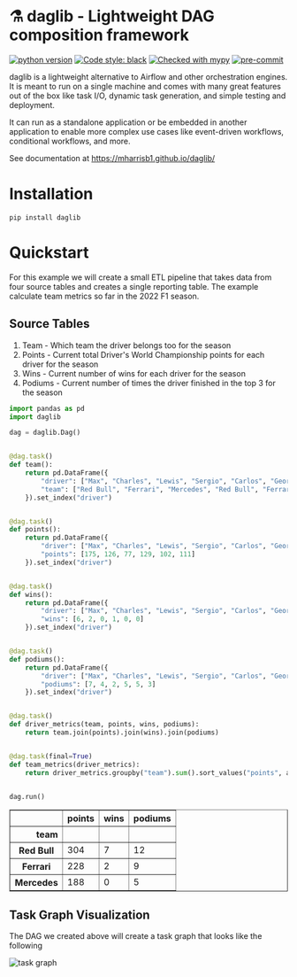 # ⚗️ daglib - Lightweight DAG composition framework

[![python version](https://img.shields.io/static/v1?label=python&message=3.10&color=blue)](https://www.python.org/downloads/release/python-3100/)
[![Code style: black](https://img.shields.io/badge/code%20style-black-000000.svg)](https://github.com/ambv/black)
[![Checked with mypy](https://img.shields.io/badge/mypy-checked-blue.svg)](https://mypy.readthedocs.io/en/stable/)
[![pre-commit](https://img.shields.io/badge/pre--commit-enabled-brightgreen?logo=pre-commit&logoColor=white)](https://github.com/pre-commit/pre-commit)

daglib is a lightweight alternative to Airflow and other orchestration engines. It is meant to run on a single machine and comes with many great features out of the box like task I/O, dynamic task generation, and simple testing and deployment.

It can run as a standalone application or be embedded in another application to enable more complex use cases like event-driven workflows, conditional workflows, and more.

See documentation at https://mharrisb1.github.io/daglib/

# Installation

```shell
pip install daglib
```

# Quickstart

For this example we will create a small ETL pipeline that takes data from four source tables and creates a single reporting table. The example calculate team metrics so far in the 2022 F1 season.

## Source Tables

1. Team - Which team the driver belongs too for the season
2. Points - Current total Driver's World Championship points for each driver for the season
3. Wins - Current number of wins for each driver for the season
4. Podiums - Current number of times the driver finished in the top 3 for the season


```python
import pandas as pd
import daglib

dag = daglib.Dag()


@dag.task()
def team():
    return pd.DataFrame({
        "driver": ["Max", "Charles", "Lewis", "Sergio", "Carlos", "George"],
        "team": ["Red Bull", "Ferrari", "Mercedes", "Red Bull", "Ferrari", "Mercedes"],
    }).set_index("driver")


@dag.task()
def points():
    return pd.DataFrame({
        "driver": ["Max", "Charles", "Lewis", "Sergio", "Carlos", "George"],
        "points": [175, 126, 77, 129, 102, 111]
    }).set_index("driver")


@dag.task()
def wins():
    return pd.DataFrame({
        "driver": ["Max", "Charles", "Lewis", "Sergio", "Carlos", "George"],
        "wins": [6, 2, 0, 1, 0, 0]
    }).set_index("driver")


@dag.task()
def podiums():
    return pd.DataFrame({
        "driver": ["Max", "Charles", "Lewis", "Sergio", "Carlos", "George"],
        "podiums": [7, 4, 2, 5, 5, 3]
    }).set_index("driver")


@dag.task()
def driver_metrics(team, points, wins, podiums):
    return team.join(points).join(wins).join(podiums)


@dag.task(final=True)
def team_metrics(driver_metrics):
    return driver_metrics.groupby("team").sum().sort_values("points", ascending=False)


dag.run()
```




<div>
<style scoped>
    .dataframe tbody tr th:only-of-type {
        vertical-align: middle;
    }

    .dataframe tbody tr th {
        vertical-align: top;
    }

    .dataframe thead th {
        text-align: right;
    }
</style>
<table border="1" class="dataframe">
  <thead>
    <tr style="text-align: right;">
      <th></th>
      <th>points</th>
      <th>wins</th>
      <th>podiums</th>
    </tr>
    <tr>
      <th>team</th>
      <th></th>
      <th></th>
      <th></th>
    </tr>
  </thead>
  <tbody>
    <tr>
      <th>Red Bull</th>
      <td>304</td>
      <td>7</td>
      <td>12</td>
    </tr>
    <tr>
      <th>Ferrari</th>
      <td>228</td>
      <td>2</td>
      <td>9</td>
    </tr>
    <tr>
      <th>Mercedes</th>
      <td>188</td>
      <td>0</td>
      <td>5</td>
    </tr>
  </tbody>
</table>
</div>



## Task Graph Visualization

The DAG we created above will create a task graph that looks like the following

![task graph](https://00f74ba44b9cef42bdc6b9550fa999f19192579012-apidata.googleusercontent.com/download/storage/v1/b/daglib-image-assets/o/example-dag.png?jk=AFshE3Xtl-77nV3svojx6QWO5QbuPyYxXn6IrQSuEoRdQ0wBd0L6uTj5OQ-DTGjHGcb_gXBbJLqwUIVlEVLuB8zVJxRqgLVLA7_A8qA7-OTbQaoFMI4zv4y-tCmUKzGiy8ypB5DWjjKAbCEy_zpIz2IaE16v53cMB0jeWgws6IC0nUijhGmHOGH2qipWrsYgvek8ie_Xv02gy3GqpUpSlT05ynGbVbsuCZhUYChJyGrm0iosnWxBFn4PaewitOgcGRbioBf9knJ5uIokYQNYYLfwbnDQosuqjm4NWki4oZp4zI3Z9I2hMh2gSL-6RxSQ5bb69fX6tb-WaAi9cqV_Fm7kDJ0uWlGUmKOZUYxgwFXXQlgqVNp-mvKIrpNJuGEQsxUwUBCshwNySV_fMPMYHtsF9vIWbCO1Ji6HfUT-MbIfXmPS7gTVyaz2NT7519csHmS8FE22mzS2MMVC8P9vByEpflKh0y0KBHINE5lyBzSolyrh-G9O0g2ui6dsR-R1MNAjSsxfMqdPNhoQdQeLYMaDyi1h0BfExpRoVcr9bni2eStgeZEXQE_HLhX86YMRW6PuWGBCd3YQVsh3yQfgQQWsBjnYhSgPjDksntEjSH2ZID4Vl01PEfs93HvJgvq8iPhKU3WfXh2SfgPm-1e8xzFVLHZmwti5Vr24QXUSlQy_ZgxOSI1d1IYQi0sZHRwwaDiQefcKYBplLqqWIoyyaC7J-W3_HjyScnjkDDdnzG2u_s1GSLPZIqJYpz4rgVkX3NqQwA5CalhX-3JyMFUQjZ8KazY8DxKCn_J6XlelHsDBWgK9vT0e8tVa5xEV7ngv8xZMrGgebKELVpTifFVMs583TQa5uCDWd8nggskQVdVeP5Ut716ksvUGb-C_Lud8pdO4WMHmKE1gLPOlDGscCCEdwO4DJjOGNjQ3JhZJAFFpsu0CRUc_NiXFn3GPlIbD06C6zTxrohdkpM6woOJt6Z68DRDPBlClNx0pIbcuo7W_hf14g35L&isca=1)
